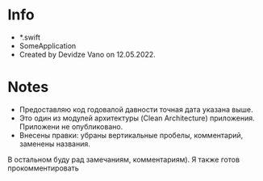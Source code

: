 # Info
- *.swift
- SomeApplication
- Created by Devidze Vano on 12.05.2022.

# Notes
- Предоставляю код годовалой давности точная дата указана выше. 
- Это один из модулей архитектуры (Clean Architecture) приложения. Приложени не опубликовано.
- Внесены правки: убраны вертикальные пробелы, комментарий, заменены названия.

В остальном буду рад замечаниям, комментариям). Я также готов прокомментировать
